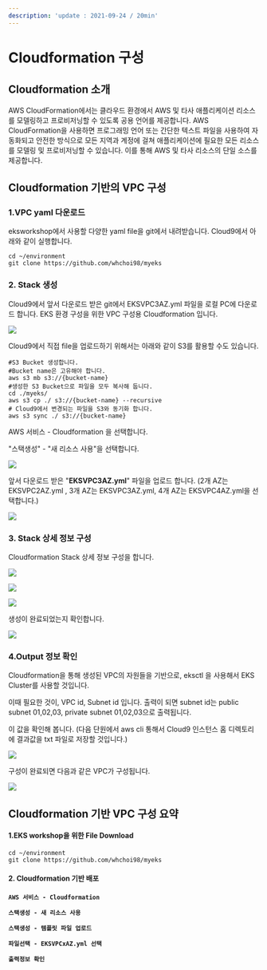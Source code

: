 ```yaml
---
description: 'update : 2021-09-24 / 20min'
---
```


# Cloudformation 구성

## Cloudformation 소개

AWS CloudFormation에서는 클라우드 환경에서 AWS 및 타사 애플리케이션 리소스를 모델링하고 프로비저닝할 수 있도록 공용 언어를 제공합니다. AWS CloudFormation을 사용하면 프로그래밍 언어 또는 간단한 텍스트 파일을 사용하여 자동화되고 안전한 방식으로 모든 지역과 계정에 걸쳐 애플리케이션에 필요한 모든 리소스를 모델링 및 프로비저닝할 수 있습니다. 이를 통해 AWS 및 타사 리소스의 단일 소스를 제공합니다.

## Cloudformation 기반의 VPC 구성

### 1.VPC yaml 다운로드

eksworkshop에서 사용할 다양한 yaml file을 git에서 내려받습니다. Cloud9에서 아래와 같이 실행합니다.

```text
cd ~/environment
git clone https://github.com/whchoi98/myeks

```

### 2. Stack 생성

Cloud9에서 앞서 다운로드 받은 git에서 EKSVPC3AZ.yml 파일을 로컬 PC에 다운로드 합니다. EKS 환경 구성을 위한 VPC 구성용 Cloudformation 입니다.

![](../.gitbook/assets/image%20%28198%29.png)

Cloud9에서 직접 file을 업로드하기 위해서는 아래와 같이 S3를 활용할 수도 있습니다.

```text
#S3 Bucket 생성합니다. 
#Bucket name은 고유해야 합니다.
aws s3 mb s3://{bucket-name}
#생성한 S3 Bucket으로 파일을 모두 복사해 둡니다.
cd ./myeks/
aws s3 cp ./ s3://{bucket-name} --recursive
# Cloud9에서 변경되는 파일을 S3와 동기화 합니다. 
aws s3 sync ./ s3://{bucket-name}
```

AWS 서비스 - Cloudformation 을 선택합니다. 

"스택생성" - "새 리소스 사용"을 선택합니다.

![](../.gitbook/assets/image%20%2841%29.png)

앞서 다운로드 받은 "**EKSVPC3AZ.yml**" 파일을 업로드 합니다. \(2개 AZ는 EKSVPC2AZ.yml , 3개 AZ는 EKSVPC3AZ.yml, 4개 AZ는 EKSVPC4AZ.yml을 선택합니다.\)

![](../.gitbook/assets/image%20%28162%29.png)

### 3. Stack 상세 정보 구성

Cloudformation Stack 상세 정보 구성을 합니다.

![](../.gitbook/assets/image%20%28163%29.png)

![](../.gitbook/assets/image%20%2823%29.png)

![](../.gitbook/assets/image%20%287%29.png)

생성이 완료되었는지 확인합니다.

![](../.gitbook/assets/image%20%2832%29.png)

### 4.Output 정보 확인

Cloudformation을 통해 생성된 VPC의 자원들을 기반으로, eksctl 을 사용해서 EKS Cluster를 사용할 것입니다.

이때 필요한 것이, VPC id, Subnet id 입니다. 출력이 되면 subnet id는 public subnet 01,02,03, private subnet 01,02,03으로 출력됩니다. 

이 값을 확인해 봅니다. \(다음 단원에서 aws cli 통해서 Cloud9 인스턴스 홈 디렉토리에 결과값을 txt 파일로 저장할 것입니다.\)

![](../.gitbook/assets/image%20%28160%29.png)

구성이 완료되면 다음과 같은 VPC가 구성됩니다.

![](../.gitbook/assets/image%20%28167%29.png)

## Cloudformation 기반 VPC 구성 요약

#### 1.EKS workshop을 위한 File Download

```text
cd ~/environment
git clone https://github.com/whchoi98/myeks

```

#### 2. Cloudformation 기반 배포

**`AWS 서비스 - Cloudformation`**

**`스택생성 - 새 리소스 사용`**

**`스택생성 - 템플릿 파일 업로드`**

**`파일선택 - EKSVPCxAZ.yml 선택`**

**`출력정보 확인`**

